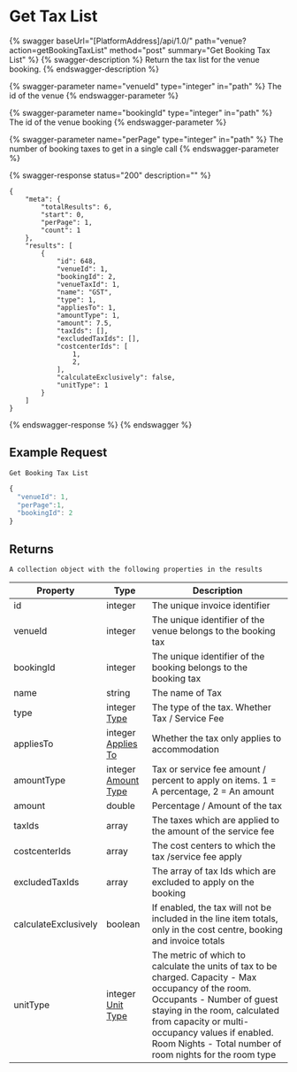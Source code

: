 # Get Tax List

{% swagger baseUrl="[PlatformAddress]/api/1.0/" path="venue?action=getBookingTaxList" method="post" summary="Get Booking Tax List" %}
{% swagger-description %}
Return the tax list for the venue booking.
{% endswagger-description %}

{% swagger-parameter name="venueId" type="integer" in="path" %}
The id of the venue
{% endswagger-parameter %}

{% swagger-parameter name="bookingId" type="integer" in="path" %}
The id of the venue booking
{% endswagger-parameter %}

{% swagger-parameter name="perPage" type="integer" in="path" %}
The number of booking taxes to get in a single call
{% endswagger-parameter %}

{% swagger-response status="200" description="" %}
```
{
    "meta": {
        "totalResults": 6,
        "start": 0,
        "perPage": 1,
        "count": 1
    },
    "results": [
        {
            "id": 648,
            "venueId": 1,
            "bookingId": 2,
            "venueTaxId": 1,
            "name": "GST",
            "type": 1,
            "appliesTo": 1,
            "amountType": 1,
            "amount": 7.5,
            "taxIds": [],
            "excludedTaxIds": [],
            "costcenterIds": [
                1,
                2,
            ],
            "calculateExclusively": false,
            "unitType": 1
        }
    ]
}
```
{% endswagger-response %}
{% endswagger %}

## Example Request

`Get Booking Tax List`

```javascript
{
  "venueId": 1,
  "perPage":1,
  "bookingId": 2
}
```

## Returns

`A collection object with the following properties in the results`

| Property      | Type    | Description                                                                            |
| ------------- | ------- | -------------------------------------------------------------------------------------- |
| id            | integer | The unique invoice identifier                                                          |
| venueId       | integer | The unique identifier of the venue belongs to the booking tax                                                          |
| bookingId     | integer | The unique identifier of the booking belongs to the booking tax |
| name          | string | The name of Tax                                                                        |
| type          | integer [Type](../venuedata/get-tax-list.md) | The type of the tax. Whether Tax / Service Fee                                         |
| appliesTo     | integer [Applies To](../venuedata/get-tax-list.md#applies-to) | Whether the tax only applies to accommodation                                          |
| amountType    | integer [Amount Type](../venuedata/get-tax-list.md#amount-type) | Tax or service fee amount / percent to apply on items. 1 = A percentage, 2 = An amount |
| amount        | double  | Percentage / Amount of the tax                                                         |
| taxIds        | array   | The taxes which are applied to the amount of the service fee                           |
| costcenterIds | array   | The cost centers to which the tax /service fee apply                                   |
| excludedTaxIds | array   | The array of tax Ids which are excluded to apply on the booking                       |
| calculateExclusively | boolean   | If enabled, the tax will not be included in the line item totals, only in the cost centre, booking and invoice totals |
| unitType | integer  [Unit Type](../venuedata/get-tax-list.md#unit-type) | The metric of which to calculate the units of tax to be charged. Capacity - Max occupancy of the room. Occupants - Number of guest staying in the room, calculated from capacity or multi-occupancy values if enabled. Room Nights - Total number of room nights for the room type |
